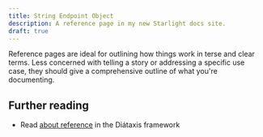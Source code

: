 ```yaml
---
title: String Endpoint Object
description: A reference page in my new Starlight docs site.
draft: true
---
```


Reference pages are ideal for outlining how things work in terse and clear terms.
Less concerned with telling a story or addressing a specific use case, they should give a comprehensive outline of what you're documenting.

## Further reading

- Read [about reference](https://diataxis.fr/reference/) in the Diátaxis framework
<!-- TODO: finish page -->

